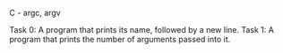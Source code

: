 C - argc, argv

Task 0: A program that prints its name, followed by a new line.
Task 1: A program that prints the number of arguments passed into it.

